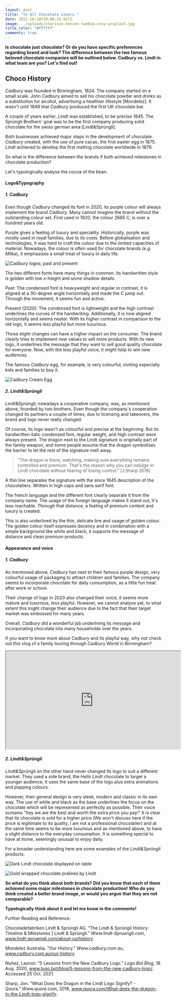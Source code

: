 ```yaml
---
layout: post
title: "To All Chocolate Lovers "
date: 2021-10-18T19:08:24.927Z
image: ../uploads/charisse-kenion-twe8ib-cnxy-unsplash.jpg
title_color: "#ffffff"
comments: true
---
```

**Is chocolate just chocolate? Or do you have specific preferences regarding brand and look? The difference between the two famous beloved chocolate companies will be outlined below. Cadbury vs. Lindt in what team are you? Let's find out!**

## Choco History

*Cadbury* was founded in Birmingham, 1824. The company started on a small scale. John Cadbury aimed to sell his chocolate powder and drinks as a substitution for alcohol, advertising a healthier lifestyle \[Mondelez]. It wasn't until 1849 that *Cadbury* produced the first UK chocolate bar. 

A couple of years earlier, *Lindt* was established, to be precise 1845. The Sprüngli Brothers' goal was to be the first company producing solid chocolate for the swiss german area \[Lindt&Sprüngli].

Both businesses achieved major steps in the development of chocolate. *Cadbury* created, with the use of pure cacao, the first easter egg in 1875. *Lindt* achieved to develop the first melting chocolate worldwide in 1879. 

So what is the difference between the brands if both achieved milestones in chocolate production? 

Let's typologically analyse the cocoa of the bean. 

#### Logo&Typography

##### 1. Cadbury

Even though *Cadbury* changed its font in 2020, its purple colour will always implement the brand *Cadbury.* Many cannot imagine the brand without the outstanding colour set. First used in 1920, the colour 2685 C, is over a hundred years old. 

Purple gives a feeling of luxury and speciality. Historically, purple was mostly used in royal families, due to its costs. Before globalisation and technologies, it was hard to craft the colour due to the limited capacities of material. Nowadays, the colour is often used for chocolate brands *(e.g. Milka*), it emphasizes a small treat of luxury in daily life. 

![Cadbury logos; past and present](../uploads/untitled-3-021.png.webp "Cadbury logos; past and present")

The two different fonts have many things in common. Its handwritten style is golden with low x-height and some shadow details. 

Past: The condensed font is heavyweight and regular in contrast, it is aligned at a 30-degree angle horizontally and made the C jump out. Through the movement, it seems fun and active. 

Present (2020): The condensed font is lightweight and the high contrast underlines the curves of the handwriting. Additionally, it is now aligned horizontally and seems neater. With its higher contrast in comparison to the old logo, it seems less playful but more luxurious. 

Those slight changes can have a higher impact on the consumer. The brand clearly tries to implement new values to sell more products. With its new logo, it underlines the message that they want to sell good quality chocolate for everyone. Now, with the less playful voice, it might help to win new audiences. 

The famous *Cadbury* egg, for example, is very colourful, inviting especially kids and families to buy it. 

![Cadbury Cream Egg](../uploads/meghan-rodgers-i8yp2omfn9w-unsplash.jpg "Cadbury Cream Egg;Photo by Meghan Rodgers on Unsplash")

##### 2. Lindt&Sprüngli

Lindt&Sprüngli; nowadays a cooperative company, was, as mentioned above, founded by two brothers. Even though the company's cooperation changed its partners a couple of times, due to licensing and takeovers, the brand and logo never really changed. 

Of course, its logo wasn't as colourful and precise at the beginning. But its handwritten italic condensed font, regular weight, and high contrast were always present.  The dragon next to the Lindt signature is originally part of the family weapon, and some people assume that the dragon symbolizes the barrier to let the rest of the signature melt away.

> "The dragon is there, watching, making sure everything remains controlled and premium. That's the reason why you can indulge in Lindt chocolate without fearing of losing control." \[J.Sharp 2018]

A thin line separates the signature with the since 1845 description of the chocolatiers. Written in high caps and sans serif font. 

The french language and the different font clearly separate it from the company name. The usage of the foreign language makes it stand out, it's less reachable. Through that distance, a feeling of premium content and luxury is created. 

This is also underlined by the thin, delicate line and usage of golden colour. The golden colour itself expresses decency and in combination with a simple background like white and black, it supports the message of distance and clean premium products.

#### Appearance and voice

##### 1. Cadbury

As mentioned above, *Cadbury* has next to their famous purple design, very colourful usage of packaging to attract children and families. The company seems to incorporate chocolate for daily consumption, as a little fun treat after work or school. 

Their change of logo in 2020 also changed their voice, it seems more mature and luxurious, less playful. However, we cannot analyse yet, to what extent this might change their audience due to the fact that their target market was embossed for many years. 

Overall, *Cadbury* did a wonderful job underlining its message and incorporating chocolate into many households over the years. 

If you want to know more about Cadbury and its playful way, why not check out this vlog of a family touring through Cadbury World in Birmingham? 

<div class="video-box"><iframe width="560" height="315" src="https://www.youtube.com/embed/7gJAYy-HbXc?rel=0" allow="accelerometer; autoplay; encrypted-media; gyroscope; picture-in-picture" allowfullscreen></iframe></div>

##### 2. Lindt&Sprüngli

*Lindt&Sprüngli* on the other hand never changed its logo to suit a different market. They used a side brand, the *Hello Lindt* chocolate to target a younger audience, it uses the same base of the logo plus extra animations and popping colours. 

However, their general design is very sleek, modern and classic in its own way. The use of white and black as the base underlines the focus on the chocolate which will be represented as perfectly as possible. Their voice screams "hey we are the best and worth the extra price you pay!" It is clear that its chocolate is sold for a higher price (We won't discuss here if the price is legitimate to its quality, I am not a professional chocolatier) and at the same time seems to be more luxurious and as mentioned above, to have a slight distance to the everyday consumption. It is something special to have at home, seemingly unusual to enjoy daily. 

For a broader understanding here are some examples of the *Lindt&Sprüngli* products. 

![Dark Lindt chocolate displayed on table](../uploads/moses-rukshan-a1gdbik3g6a-unsplash.jpg "Dark Lindt chocolate displayed on table; Photo by Moses Rukshan on Unsplash")

![Gold wrapped chocolate pralines by Lindt](../uploads/yves-scheuber-v9ced2puuy-unsplash.jpg "Gold wrapped chocolate pralines by Lindt; Photo by Yves Scheuber on Unsplash")





**So what do you think about both brands? Did you know that each of them achieved some major milestones in chocolate production! Who do you think created a better brand image, or would you argue that they are not comparable?** 

**Typologically think about it and let me know in the comments!**















Further Reading and Reference:



Chocoladefabriken Lindt & Sprüngli AG. “The Lindt & Sprüngli History: Timeline & Milestones | Lindt & Sprüngli.” *Www.lindt-Spruengli.com*, www.lindt-spruengli.com/about-us/history.

Mondelez Australia. “Our History.” *Www.cadbury.com.au*, www.cadbury.com.au/our-history.

Nuñez, Leonor. “5 Lessons from the New Cadbury Logo.” *Logo.Bot Blog*, 18 Aug. 2020, www.logo.bot/blog/5-lessons-from-the-new-cadbury-logo/. Accessed 25 Oct. 2021.

Sharp, Jon. “What Does the Dragon in the Lindt Logo Signify? - Quora.” *Www.quora.com*, 2018, www.quora.com/What-does-the-dragon-in-the-Lindt-logo-signify.

‌